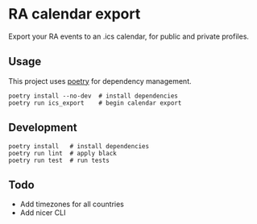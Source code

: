 # RA calendar export

Export your RA events to an .ics calendar, for public and private profiles.

## Usage
This project uses [poetry](https://python-poetry.org/) for dependency management.

```
poetry install --no-dev  # install dependencies
poetry run ics_export    # begin calendar export
```

## Development
```
poetry install   # install dependencies
poetry run lint  # apply black
poetry run test  # run tests
```

## Todo
- Add timezones for all countries
- Add nicer CLI
